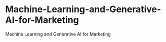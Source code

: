 # Machine-Learning-and-Generative-AI-for-Marketing
Machine Learning and Generative AI for Marketing
